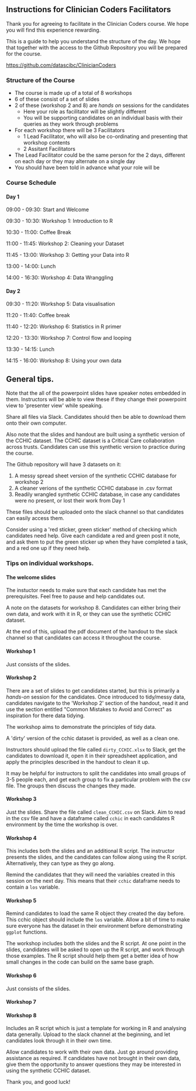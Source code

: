 ## Instructions for Clinician Coders Facilitators

Thank you for agreeing to facilitate in the Clinician Coders course. We hope you will find this experience rewarding.  
  
  
This is a guide to help you understand the structure of the day. We hope that together with the access to the Github Repository you will be prepared for the course. 

<https://github.com/datascibc/ClinicianCoders>

### Structure of the Course

- The course is made up of a total of 8 workshops
- 6 of these consist of a set of slides
- 2 of these (workshop 2 and 8) are *hands on* sessions for the candidates
    - Here your role as facilitator will be slightly different
    - You will be supporting candidates on an individual basis with their queries as they work through problems
- For each workshop there will be 3 Facilitators
    - 1 Lead Facilitator, who will also be co-ordinating and presenting that workshop contents
    - 2 Assitant Facilitators
- The Lead Facilitator could be the same person for the 2 days, different on each day or they may alternate on a single day
- You should have been told in advance what your role will be

### Course Schedule

#### Day 1

09:00 - 09:30:   Start and Welcome

09:30 - 10:30:   Workshop 1: Introduction to R

10:30 - 11:00:   Coffee Break

11:00 - 11:45:   Workshop 2: Cleaning your Dataset

11:45 - 13:00:   Workshop 3: Getting your Data into R

13:00 - 14:00:   Lunch

14:00 - 16:30:   Workshop 4: Data Wranggling

#### Day 2

09:30 - 11:20: Workshop 5: Data visualisation

11:20 - 11:40: Coffee break

11:40 - 12:20: Workshop 6: Statistics in R primer

12:20 - 13:30: Workshop 7: Control flow and looping

13:30 - 14:15: Lunch

14:15 - 16:00: Workshop 8: Using your own data


## General tips.

Note that the all of the powerpoint slides have speaker notes embedded in them. Instructors will be able to view these if they change their powerpoint view to 'presenter view' while speaking.

Share all files via Slack. Candidates should then be able to download them onto their own computer. 

Also note that the slides and handout are built using a synthetic version of the CCHIC dataset. The CCHIC dataset is a Critical Care collaboration across trusts. Candidates can use this synthetic version to practice during the course.  

The Github repository will have 3 datasets on it:
1) A messy spread sheet version of the synthetic CCHIC database for workshop 2
2) A cleaner verions of the synthetic CCHIC database in .csv format
3) Readily wrangled synthetic CCHIC database, in case any candidates were no present, or lost their work from Day 1 

These files should be uploaded onto the slack channel so that candidates can easily access them. 

Consider using a 'red sticker, green sticker' method of checking which candidates need help. Give each candidate a red and green post it note, and ask them to put the green sticker up when they have completed a task, and a red one up if they need help. 

### Tips on individual workshops.

#### The welcome slides

The instuctor needs to make sure that each candidate has met the prerequisites. Feel free to pause and help candidates out.

A note on the datasets for workshop 8. Candidates can either bring their own data, and work with it in R, or they can use the synthetic CCHIC dataset. 

At the end of this, upload the pdf document of the handout to the slack channel so that candidates can access it throughout the course. 

#### Workshop 1 

Just consists of the slides. 

#### Workshop 2

There are a set of slides to get candidates started, but this is primarily a *hands-on* session for the candidates.
Once introduced to tidy/messy data, candidates navigate to the 'Workshop 2' section of the handout, read it and use the section entitled "Common Mistakes to Avoid and Correct" as inspiration for there data tidying. 

The workshop aims to demonstrate the principles of tidy data. 

A 'dirty' version of the cchic dataset is provided, as well as a clean one. 

Instructors should upload the file called `dirty_CCHIC.xlsx` to Slack, get the candidates to download it, open it in their spreadsheet application, and apply the principles described in the handout to clean it up. 

It may be helpful for instructors to split the candidates into small groups of 3-5 people each, and get each group to fix a particular problem with the csv file. The groups then discuss the changes they made.

#### Workshop 3

Just the slides. 
Share the file called `clean_CCHIC.csv` on Slack. Aim to read in the csv file and have a dataframe called `cchic` in each candidates R environment by the time the workshop is over. 

#### Workshop 4

This includes both the slides and an additional R script. The instructor presents the slides, and the candidates can follow along using the R script. Alternatively, they can type as they go along. 

Remind the candidates that they will need the variables created in this session on the next day. This means that their `cchic` dataframe needs to contain a `los` variable. 

#### Workshop 5

Remind candidates to load the same R object they created the day before. This cchic object should include the `los` variable. Allow a bit of time to make sure everyone has the dataset in their environment before demonstrating `ggplot` functions. 

The workshop includes both the slides and the R script. At one point in the slides, candidates will be asked to open up the R script, and work through those examples. The R script should help them get a better idea of how small changes in the code can build on the same base graph. 

#### Workshop 6

Just consists of the slides.

#### Workshop 7



#### Workshop 8

Includes an R script which is just a template for working in R and analysing data generally. Upload to the slack channel at the beginning, and let candidates look through it in their own time.

Allow candidates to work with their own data. Just go around providing assistance as required. If candidates have not brought in their own data, give them the opportunity to answer questions they may be interested in using the synthetic CCHIC dataset. 


Thank you, and good luck!
